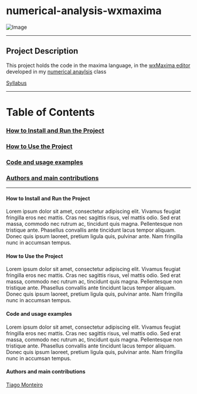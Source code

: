 # numerical-analysis-wxmaxima

![Image](https://images.pexels.com/photos/3781338/pexels-photo-3781338.jpeg?auto=compress&cs=tinysrgb&w=1260&h=750&dpr=2)

[comment]: <> (This template serves to be used as a guide to write good documentation for github repositories)

[comment]: <> (Exemplo de READMEhttps://github.com/kefranabg/readme-md-generator)



[comment]: <> (Resoruces used to make this:
https://www.freecodecamp.org/news/how-to-write-a-good-readme-file/
)

---------------------------------------------------------------------------------------------------------


## Project Description

This project holds the code in the maxima language, in the [wxMaxima editor](https://wxmaxima-developers.github.io/wxmaxima/download.html) developed in my [numerical anaylsis](https://simple.wikipedia.org/wiki/Numerical_analysis) class

[Syllabus](https://guia.unl.pt/en/2022/fct/program/1058/course/12595#subject)


-----


# Table of Contents
### [ How to Install and Run the Project ](#How_to_install)

### [ How to Use the Project ](#How_to_use)

### [ Code and usage examples ](#examples)

### [ Authors and main contributions ](#credits)


-----

<a name="How_to_install">

#### How to Install and Run the Project

Lorem ipsum dolor sit amet, consectetur adipiscing elit. Vivamus feugiat fringilla eros nec mattis. Cras nec sagittis risus, vel mattis odio. Sed erat massa, commodo nec rutrum ac, tincidunt quis magna. Pellentesque non tristique ante. Phasellus convallis ante tincidunt lacus tempor aliquam. Donec quis ipsum laoreet, pretium ligula quis, pulvinar ante. Nam fringilla nunc in accumsan tempus. 

</a>

<a name="How_to_use">


#### How to Use the Project

Lorem ipsum dolor sit amet, consectetur adipiscing elit. Vivamus feugiat fringilla eros nec mattis. Cras nec sagittis risus, vel mattis odio. Sed erat massa, commodo nec rutrum ac, tincidunt quis magna. Pellentesque non tristique ante. Phasellus convallis ante tincidunt lacus tempor aliquam. Donec quis ipsum laoreet, pretium ligula quis, pulvinar ante. Nam fringilla nunc in accumsan tempus. 

</a>

<a name="examples">

#### Code and usage examples

Lorem ipsum dolor sit amet, consectetur adipiscing elit. Vivamus feugiat fringilla eros nec mattis. Cras nec sagittis risus, vel mattis odio. Sed erat massa, commodo nec rutrum ac, tincidunt quis magna. Pellentesque non tristique ante. Phasellus convallis ante tincidunt lacus tempor aliquam. Donec quis ipsum laoreet, pretium ligula quis, pulvinar ante. Nam fringilla nunc in accumsan tempus. 

</a>

<a name="credits">

#### Authors and main contributions

[Tiago Monteiro](https://github.com/tiagomonteiro0715/)


</a>

